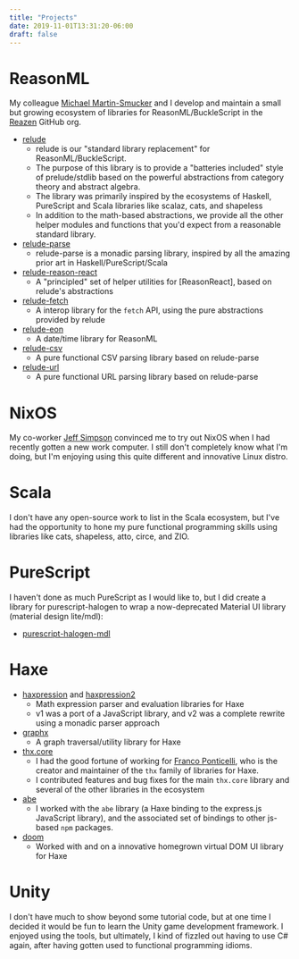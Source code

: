 ```yaml
---
title: "Projects"
date: 2019-11-01T13:31:20-06:00
draft: false
---
```


# ReasonML

My colleague [Michael Martin-Smucker](https://github.com/mlms13) and I develop and
maintain a small but growing ecosystem of libraries for ReasonML/BuckleScript
in the [Reazen](https://github.com/reazen) GitHub org.

- [relude](https://github.com/reazen/relude)
  - relude is our "standard library replacement" for ReasonML/BuckleScript.
  - The purpose of this library is to provide a "batteries included" style of
    prelude/stdlib based on the powerful abstractions from category theory and abstract algebra.
  - The library was primarily inspired by the ecosystems of Haskell,
    PureScript and Scala libraries like scalaz, cats, and shapeless
  - In addition to the math-based abstractions, we provide all the other
    helper modules and functions that you'd expect from a reasonable standard
    library.
- [relude-parse](https://github.com/reazen/relude-parse)
  - relude-parse is a monadic parsing library, inspired by all the amazing prior art
    in Haskell/PureScript/Scala
- [relude-reason-react](https://github.com/reazen/relude-reason-react)
  - A "principled" set of helper utilities for [ReasonReact], based on relude's abstractions
- [relude-fetch](https://github.com/reazen/relude-fetch)
  - A interop library for the `fetch` API, using the pure abstractions provided by relude
- [relude-eon](https://github.com/reazen/relude-eon)
  - A date/time library for ReasonML
- [relude-csv](https://github.com/reazen/relude-csv)
  - A pure functional CSV parsing library based on relude-parse
- [relude-url](https://github.com/reazen/relude-url)
  - A pure functional URL parsing library based on relude-parse

# NixOS

My co-worker [Jeff Simpson](https://github.com/fooblahblah) convinced me to
try out NixOS when I had recently gotten a new work computer. I still don't
completely know what I'm doing, but I'm enjoying using this quite different
and innovative Linux distro.

# Scala

I don't have any open-source work to list in the Scala ecosystem, but I've
had the opportunity to hone my pure functional programming skills using
libraries like cats, shapeless, atto, circe, and ZIO.

# PureScript

I haven't done as much PureScript as I would like to, but I did create a library
for purescript-halogen to wrap a now-deprecated Material UI library (material design lite/mdl):

- [purescript-halogen-mdl](https://github.com/andywhite37/purescript-halogen-mdl)

# Haxe

- [haxpression](https://github.com/andywhite37/haxpression) and [haxpression2](https://github.com/andywhite37/haxpression2)
  - Math expression parser and evaluation libraries for Haxe
  - v1 was a port of a JavaScript library, and v2 was a complete rewrite using a monadic parser approach
- [graphx](https://github.com/andywhite37/graphx)
  - A graph traversal/utility library for Haxe
- [thx.core](https://github.com/fponticelli/thx.core)
  - I had the good fortune of working for [Franco Ponticelli](https://github.com/fponticelli), who
    is the creator and maintainer of the `thx` family of libraries for Haxe.
  - I contributed features and bug fixes for the main `thx.core` library and several
    of the other libraries in the ecosystem
- [abe](https://github.com/abedev/abe)
  - I worked with the `abe` library (a Haxe binding to the express.js JavaScript library), and
    the associated set of bindings to other js-based `npm` packages.
- [doom](https://github.com/fponticelli/doom)
  - Worked with and on a innovative homegrown virtual DOM UI library for Haxe

# Unity

I don't have much to show beyond some tutorial code, but at one time I
decided it would be fun to learn the Unity game development framework. I
enjoyed using the tools, but ultimately, I kind of fizzled out having to use
C# again, after having gotten used to functional programming idioms.